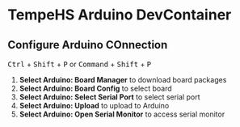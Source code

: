 # TempeHS Arduino DevContainer

## Configure Arduino COnnection

<kbd>Ctrl</kbd> + <kbd>Shift</kbd> + <kbd>P</kbd> or <kbd>Command</kbd> + <kbd>Shift</kbd> + <kbd>P</kbd>

1. **Select Arduino: Board Manager** to download board packages
2. **Select Arduino: Board Config** to select board
3. **Select Arduino: Select Serial Port** to select serial port
4. **Select Arduino: Upload** to upload to Arduino
5. **Select Arduino: Open Serial Monitor** to access serial monitor

